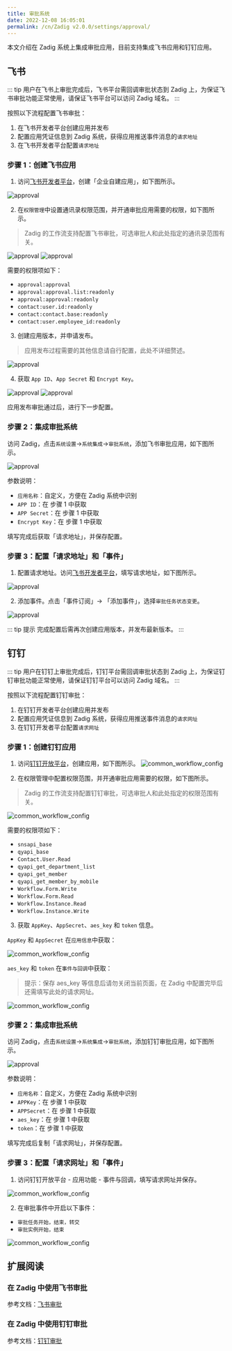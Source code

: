 ```yaml
---
title: 审批系统
date: 2022-12-08 16:05:01
permalink: /cn/Zadig v2.0.0/settings/approval/
---
```


本文介绍在 Zadig 系统上集成审批应用，目前支持集成飞书应用和钉钉应用。

## 飞书

::: tip
用户在飞书上审批完成后，飞书平台需回调审批状态到 Zadig 上，为保证飞书审批功能正常使用，请保证飞书平台可以访问 Zadig 域名。
:::

按照以下流程配置飞书审批：
1. 在飞书开发者平台创建应用并发布
2. 配置应用凭证信息到 Zadig 系统，获得应用推送事件消息的`请求地址`
3. 在飞书开发者平台配置`请求地址`

### 步骤 1：创建飞书应用
1. 访问[飞书开发者平台](https://open.feishu.cn/)，创建「企业自建应用」，如下图所示。

![approval](../../../_images/approval_1.png)

2. 在`权限管理`中设置通讯录权限范围，并开通审批应用需要的权限，如下图所示。

> Zadig 的工作流支持配置飞书审批，可选审批人和此处指定的通讯录范围有关。

![approval](../../../_images/larkapp_config_note_1.png)
![approval](../../../_images/approval_2.png)

需要的权限项如下：
- `approval:approval`
- `approval:approval.list:readonly`
- `approval:approval:readonly`
- `contact:user.id:readonly`
- `contact:contact.base:readonly`
- `contact:user.employee_id:readonly`

3. 创建应用版本，并申请发布。
> 应用发布过程需要的其他信息请自行配置，此处不详细赘述。

![approval](../../../_images/approval_3.png)

4. 获取 `App ID`、`App Secret` 和 `Encrypt Key`。

![approval](../../../_images/approval_4.png)
![approval](../../../_images/approval_5.png)

应用发布审批通过后，进行下一步配置。

### 步骤 2：集成审批系统

访问 Zadig，点击`系统设置`->`系统集成`->`审批系统`，添加飞书审批应用，如下图所示。

![approval](../../../_images/approval_6.png)

参数说明：
- `应用名称`：自定义，方便在 Zadig 系统中识别
- `APP ID`：在 步骤 1 中获取
- `APP Secret`：在 步骤 1 中获取
- `Encrypt Key`：在 步骤 1 中获取

填写完成后获取「请求地址」，并保存配置。

### 步骤 3：配置「请求地址」和「事件」

1. 配置请求地址。访问[飞书开发者平台](https://open.feishu.cn/)，填写请求地址，如下图所示。

![approval](../../../_images/approval_7.png)

2. 添加事件。点击「事件订阅」-> 「添加事件」，选择`审批任务状态变更`。

![approval](../../../_images/approval_2_1.png)

::: tip 提示
完成配置后需再次创建应用版本，并发布最新版本。
:::

## 钉钉

::: tip
用户在钉钉上审批完成后，钉钉平台需回调审批状态到 Zadig 上，为保证钉钉审批功能正常使用，请保证钉钉平台可以访问 Zadig 域名。
:::

按照以下流程配置钉钉审批：
1. 在钉钉开发者平台创建应用并发布
2. 配置应用凭证信息到 Zadig 系统，获得应用推送事件消息的`请求网址`
3. 在钉钉开发者平台配置`请求网址`

### 步骤 1：创建钉钉应用
1. 访问[钉钉开放平台](https://open-dev.dingtalk.com/fe/app#/corp/app)，创建应用，如下图所示。
![common_workflow_config](../../../_images/dingtalk_app_config_1.png)

2. 在权限管理中配置权限范围，并开通审批应用需要的权限，如下图所示。

> Zadig 的工作流支持配置钉钉审批，可选审批人和此处指定的权限范围有关。

![common_workflow_config](../../../_images/dingtalk_app_config_3.png)

需要的权限项如下：

- `snsapi_base`
- `qyapi_base`
- `Contact.User.Read`
- `qyapi_get_department_list`
- `qyapi_get_member`
- `qyapi_get_member_by_mobile`
- `Workflow.Form.Write`
- `Workflow.Form.Read`
- `Workflow.Instance.Read`
- `Workflow.Instance.Write`

3. 获取 `AppKey`、`AppSecret`、`aes_key` 和 `token` 信息。

`AppKey` 和 `AppSecret` 在`应用信息`中获取：

![common_workflow_config](../../../_images/dingtalk_app_config_2.png)

`aes_key` 和 `token` 在`事件与回调`中获取：

> 提示：保存 aes_key 等信息后请勿关闭当前页面，在 Zadig 中配置完毕后还需填写此处的请求网址。

![common_workflow_config](../../../_images/dingtalk_app_config_4.png)

### 步骤 2：集成审批系统

访问 Zadig，点击`系统设置`->`系统集成`->`审批系统`，添加钉钉审批应用，如下图所示。

![approval](../../../_images/dingtalk_approval_config.png)

参数说明：
- `应用名称`：自定义，方便在 Zadig 系统中识别
- `APPKey`：在 步骤 1 中获取
- `APPSecret`：在 步骤 1 中获取
- `aes_key`：在 步骤 1 中获取
- `token`：在 步骤 1 中获取

填写完成后复制「请求网址」，并保存配置。

### 步骤 3：配置「请求网址」和「事件」

1. 访问钉钉开放平台 - 应用功能 - 事件与回调，填写请求网址并保存。

![common_workflow_config](../../../_images/dingtalk_app_config_5.png)

2. 在审批事件中开启以下事件：

- `审批任务开始，结束，转交`
- `审批实例开始，结束`

![common_workflow_config](../../../_images/dingtalk_app_config_6.png)

## 扩展阅读

### 在 Zadig 中使用飞书审批

参考文档：[飞书审批](/cn/Zadig%20v2.0.0/project/workflow-approval/#飞书审批)

### 在 Zadig 中使用钉钉审批

参考文档：[钉钉审批](/cn/Zadig%20v2.0.0/project/workflow-approval/#钉钉审批)
